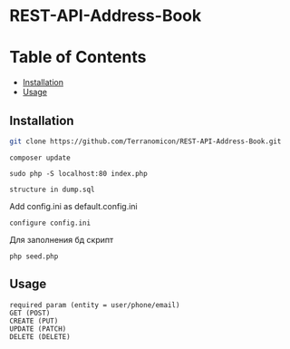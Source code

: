 # REST-API-Address-Book


# Table of Contents

- [Installation](#installation)
- [Usage](#usage)


## Installation

```sh
git clone https://github.com/Terranomicon/REST-API-Address-Book.git
```

```
composer update
```

```
sudo php -S localhost:80 index.php
```

```
structure in dump.sql
```
Add config.ini as default.config.ini
```
configure config.ini
```

Для заполнения бд скрипт
```
php seed.php
```

## Usage

```
required param (entity = user/phone/email)
GET (POST)
CREATE (PUT)
UPDATE (PATCH)
DELETE (DELETE)
```